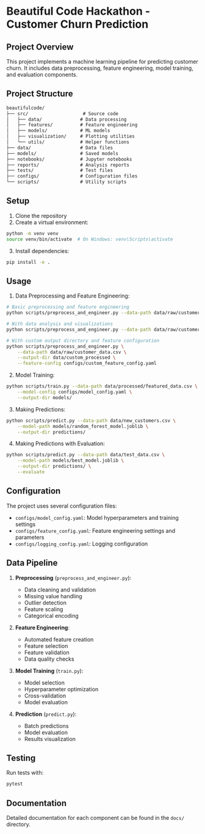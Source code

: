 # Beautiful Code Hackathon - Customer Churn Prediction

## Project Overview

This project implements a machine learning pipeline for predicting customer churn. It includes data preprocessing, feature engineering, model training, and evaluation components.

## Project Structure

```md
beautifulcode/
├── src/                    # Source code
│   ├── data/              # Data processing
│   ├── features/          # Feature engineering
│   ├── models/            # ML models
│   ├── visualization/     # Plotting utilities
│   └── utils/             # Helper functions
├── data/                  # Data files
├── models/                # Saved models
├── notebooks/             # Jupyter notebooks
├── reports/               # Analysis reports
├── tests/                 # Test files
├── configs/               # Configuration files
└── scripts/               # Utility scripts
```

## Setup

1. Clone the repository
2. Create a virtual environment:

```bash
python -m venv venv
source venv/bin/activate  # On Windows: venv\Scripts\activate
```

3. Install dependencies:

```bash
pip install -e .
```

## Usage

1. Data Preprocessing and Feature Engineering:

```bash
# Basic preprocessing and feature engineering
python scripts/preprocess_and_engineer.py --data-path data/raw/customer_data.csv

# With data analysis and visualizations
python scripts/preprocess_and_engineer.py --data-path data/raw/customer_data.csv --analyze

# With custom output directory and feature configuration
python scripts/preprocess_and_engineer.py \
    --data-path data/raw/customer_data.csv \
    --output-dir data/custom_processed \
    --feature-config configs/custom_feature_config.yaml
```

2. Model Training:

```bash
python scripts/train.py --data-path data/processed/featured_data.csv \
    --model-config configs/model_config.yaml \
    --output-dir models/
```

3. Making Predictions:

```bash
python scripts/predict.py --data-path data/new_customers.csv \
    --model-path models/random_forest_model.joblib \
    --output-dir predictions/
```

4. Making Predictions with Evaluation:

```bash
python scripts/predict.py --data-path data/test_data.csv \
    --model-path models/best_model.joblib \
    --output-dir predictions/ \
    --evaluate
```

## Configuration

The project uses several configuration files:

- `configs/model_config.yaml`: Model hyperparameters and training settings
- `configs/feature_config.yaml`: Feature engineering settings and parameters
- `configs/logging_config.yaml`: Logging configuration

## Data Pipeline

1. **Preprocessing** (`preprocess_and_engineer.py`):
   - Data cleaning and validation
   - Missing value handling
   - Outlier detection
   - Feature scaling
   - Categorical encoding

2. **Feature Engineering**:
   - Automated feature creation
   - Feature selection
   - Feature validation
   - Data quality checks

3. **Model Training** (`train.py`):
   - Model selection
   - Hyperparameter optimization
   - Cross-validation
   - Model evaluation

4. **Prediction** (`predict.py`):
   - Batch predictions
   - Model evaluation
   - Results visualization

## Testing

Run tests with:

```bash
pytest
```

## Documentation

Detailed documentation for each component can be found in the `docs/` directory.
